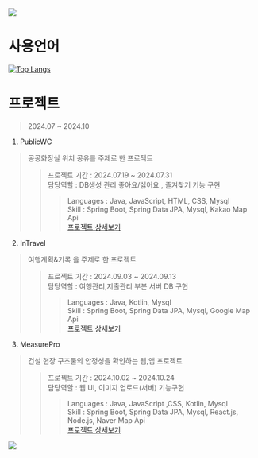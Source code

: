 
<img src="https://capsule-render.vercel.app/api?type=waving&height=200&text=성준 포트폴리오&fontAlign=30&fontAlignY=40&color=gradient&fontSize=40&section=header" />

# 사용언어
[![Top Langs](https://github-readme-stats.vercel.app/api/top-langs/?username=jjun0318&layout=compact&theme=dark)](https://github.com/anuraghazra/github-readme-stats)

# 프로젝트
> 2024.07 ~ 2024.10

1. PublicWC
> 공공화장실 위치 공유를 주제로 한 프로젝트
>> 프로젝트 기간 : 2024.07.19 ~ 2024.07.31 <br>
>> 담당역할 : DB생성 관리 좋아요/싫어요 , 즐겨찾기 기능 구현
>>> Languages : Java, JavaScript, HTML, CSS, Mysql <br>
>>> Skill : Spring Boot, Spring Data JPA, Mysql, Kakao Map Api <br>
[프로젝트 상세보기](https://github.com/jjun0318/WCProject)

2. InTravel
> 여행계획&기록 을 주제로 한 프로젝트
>> 프로젝트 기간 : 2024.09.03 ~ 2024.09.13 <br>
>> 담당역할 : 여행관리,지출관리 부분 서버 DB 구현
>>> Languages : Java, Kotlin, Mysql <br>
>>> Skill : Spring Boot, Spring Data JPA, Mysql, Google Map Api <br>
[프로젝트 상세보기](https://github.com/jjun0318/AppProject)

3. MeasurePro
> 건설 현장 구조물의 안정성을 확인하는 웹,앱 프로젝트
>> 프로젝트 기간 : 2024.10.02 ~ 2024.10.24 <br>
>> 담당역할 : 웹 UI, 이미지 업로드(서버) 기능구현
>>> Languages : Java, JavaScript ,CSS, Kotlin, Mysql <br>
>>> Skill : Spring Boot, Spring Data JPA, Mysql, React.js, Node.js, Naver Map Api <br>
[프로젝트 상세보기](https://github.com/jjun0318/MeasurePro)



<!-- ![js](https://img.shields.io/badge/JavaScript-F7DF1E?style=for-the-badge&logo=JavaScript&logoColor=white)
![js](https://img.shields.io/badge/html-yello?style=for-the-badge&logo=JavaScript&logoColor=white) -->



<img src="https://capsule-render.vercel.app/api?type=waving&color=gradient&height=150&section=footer" />
